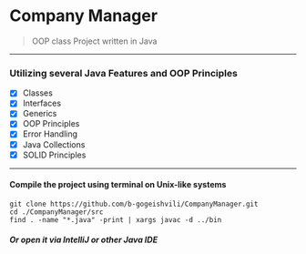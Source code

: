 # Company Manager
> OOP class Project written in Java
---

### Utilizing several Java Features and OOP Principles
- [x] Classes
- [x] Interfaces
- [x] Generics
- [x] OOP Principles
- [x] Error Handling
- [x] Java Collections
- [x] SOLID Principles
---
#### Compile the project using terminal on Unix-like systems
```
git clone https://github.com/b-gogeishvili/CompanyManager.git
cd ./CompanyManager/src
find . -name "*.java" -print | xargs javac -d ../bin
``` 
##### Or open it via IntelliJ or other Java IDE
